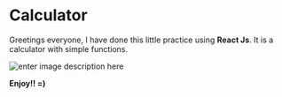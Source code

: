 # Calculator 

Greetings everyone, I have done this little practice using **React Js**.
It is a calculator with simple functions.


![enter image description here](https://cdn.dribbble.com/users/374101/screenshots/5885738/calculator.gif)

**Enjoy!! =)**